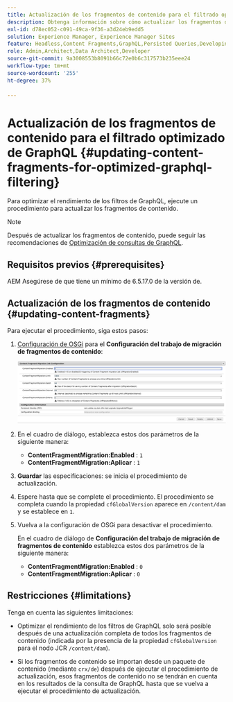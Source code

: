 ```yaml
---
title: Actualización de los fragmentos de contenido para el filtrado optimizado de GraphQL
description: Obtenga información sobre cómo actualizar los fragmentos de contenido para el filtrado optimizado de GraphQL en Adobe Experience Manager para la entrega de contenido sin encabezado.
exl-id: d78ec052-c091-49ca-9f36-a3d24eb9edd5
solution: Experience Manager, Experience Manager Sites
feature: Headless,Content Fragments,GraphQL,Persisted Queries,Developing
role: Admin,Architect,Data Architect,Developer
source-git-commit: 9a3008553b8091b66c72e0b6c317573b235eee24
workflow-type: tm+mt
source-wordcount: '255'
ht-degree: 37%

---
```


# Actualización de los fragmentos de contenido para el filtrado optimizado de GraphQL {#updating-content-fragments-for-optimized-graphql-filtering}

Para optimizar el rendimiento de los filtros de GraphQL, ejecute un procedimiento para actualizar los fragmentos de contenido.

>[!NOTE]
>
>Después de actualizar los fragmentos de contenido, puede seguir las recomendaciones de [Optimización de consultas de GraphQL](/help/sites-developing/headless/graphql-api/graphql-optimization.md).

## Requisitos previos {#prerequisites}

AEM Asegúrese de que tiene un mínimo de 6.5.17.0 de la versión de.

## Actualización de los fragmentos de contenido {#updating-content-fragments}

Para ejecutar el procedimiento, siga estos pasos:

1. [Configuración de OSGi](/help/sites-deploying/configuring-osgi.md) para el **Configuración del trabajo de migración de fragmentos de contenido**:

   ![Configuración del trabajo de migración de fragmentos de contenido OSGi](assets/cfm-graphql-update-01.png "Configuración del trabajo de migración de fragmentos de contenido OSGi")

1. En el cuadro de diálogo, establezca estos dos parámetros de la siguiente manera:

   * **ContentFragmentMigration:Enabled** : `1`
   * **ContentFragmentMigration:Aplicar** : `1`

1. **Guardar** las especificaciones: se inicia el procedimiento de actualización.

1. Espere hasta que se complete el procedimiento. El procedimiento se completa cuando la propiedad `cfGlobalVersion` aparece en `/content/dam` y se establece en `1`.

1. Vuelva a la configuración de OSGi para desactivar el procedimiento.

   En el cuadro de diálogo de **Configuración del trabajo de migración de fragmentos de contenido** establezca estos dos parámetros de la siguiente manera:

   * **ContentFragmentMigration:Enabled** : `0`
   * **ContentFragmentMigration:Aplicar** : `0`

## Restricciones {#limitations}

Tenga en cuenta las siguientes limitaciones:

* Optimizar el rendimiento de los filtros de GraphQL solo será posible después de una actualización completa de todos los fragmentos de contenido (indicada por la presencia de la propiedad `cfGlobalVersion` para el nodo JCR `/content/dam`).

* Si los fragmentos de contenido se importan desde un paquete de contenido (mediante `crx/de`) después de ejecutar el procedimiento de actualización, esos fragmentos de contenido no se tendrán en cuenta en los resultados de la consulta de GraphQL hasta que se vuelva a ejecutar el procedimiento de actualización.
